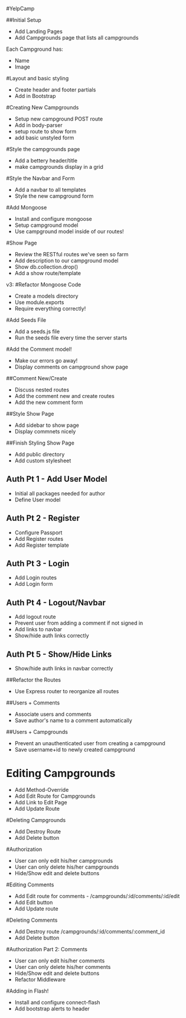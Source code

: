 #YelpCamp

##Initial Setup
* Add Landing Pages
* Add Campgrounds page that lists all campgrounds

Each Campground has:
* Name
* Image

#Layout and basic styling
* Create header and footer partials
* Add in Bootstrap

#Creating New Campgrounds
* Setup new campground POST route
* Add in body-parser
* setup route to show form
* add basic unstyled form

#Style the campgrounds page
* Add a bettery header/title
* make campgrounds display in a grid

#Style the Navbar and Form
* Add a navbar to all templates
* Style the new campground form

#Add Mongoose
* Install and configure mongoose
* Setup campground model
* Use campground model inside of our routes!

#Show Page
* Review the RESTful routes we've seen so farm
* Add description to our campground model
* Show db.collection.drop()
* Add a show route/template

v3:
#Refactor Mongoose Code
* Create a models directory
* Use module.exports
* Require everything correctly!

#Add Seeds File
* Add a seeds.js file
* Run the seeds file every time the server starts

#Add the Comment model!
* Make our errors go away!
* Display comments on campground show page

##Comment New/Create
* Discuss nested routes
* Add the comment new and create routes
* Add the new comment form

##Style Show Page
* Add sidebar to show page
* Display commnets nicely

##Finish Styling Show Page
* Add public directory
* Add custom stylesheet

## Auth Pt 1 - Add User Model
* Initial all packages needed for author
* Define User model

## Auth Pt 2 - Register 
* Configure Passport
* Add Register routes
* Add Register template

## Auth Pt 3 - Login
* Add Login routes
* Add Login form

## Auth Pt 4 - Logout/Navbar
* Add logout route
* Prevent user from adding a comment if not signed in
* Add links to navbar
* Show/hide auth links correctly

## Auth Pt 5 - Show/Hide Links
* Show/hide auth links in navbar correctly

##Refactor the Routes
* Use Express router to reorganize all routes

##Users + Comments
* Associate users and comments
* Save author's name to a comment automatically

##Users + Campgrounds
* Prevent an unauthenticated user from creating a campground
* Save username+id to newly created campground

# Editing Campgrounds
* Add Method-Override
* Add Edit Route for Campgrounds
* Add Link to Edit Page
* Add Update Route

#Deleting Campgrounds
* Add Destroy Route
* Add Delete button

#Authorization
* User can only edit his/her campgrounds
* User can only delete his/her campgrounds
* Hide/Show edit and delete buttons

#Editing Comments
* Add Edit route for comments - /campgrounds/:id/comments/:id/edit
* Add Edit button
* Add Update route

#Deleting Comments
* Add Destroy route /campgrounds/:id/comments/:comment_id
* Add Delete button

#Authorization Part 2: Comments
* User can only edit his/her comments
* User can only delete his/her comments
* Hide/Show edit and delete buttons
* Refactor Middleware

#Adding in Flash!
* Install and configure connect-flash
* Add bootstrap alerts to header

